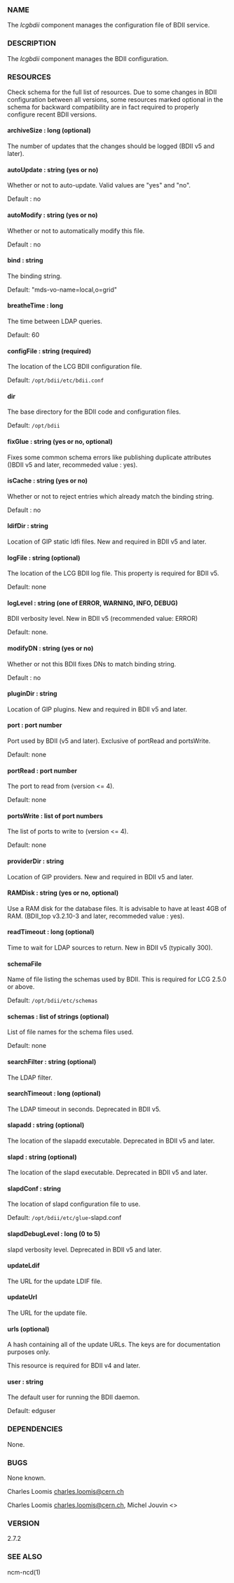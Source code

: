 ### NAME

The _lcgbdii_ component manages the configuration file of BDII service.  

### DESCRIPTION

The _lcgbdii_ component manages the BDII configuration.

### RESOURCES

Check schema for the full list of resources. Due to some changes in BDII configuration between all versions,
some resources marked optional in the schema for backward compatibility are in fact required to properly
configure recent BDII versions.

#### archiveSize : long (optional)

The number of updates that the changes should be logged (BDII v5 and later).

#### autoUpdate : string (yes or no)

Whether or not to auto-update.  Valid values are "yes" and "no".

Default : no

#### autoModify : string (yes or no)

Whether or not to automatically modify this file.

Default : no

#### bind : string

The binding string. 

Default: "mds-vo-name=local,o=grid"

#### breatheTime : long

The time between LDAP queries.

Default: 60

#### configFile : string (required)

The location of the LCG BDII configuration file.

Default: `/opt/bdii/etc/bdii.conf`

#### dir

The base directory for the BDII code and configuration files. 

Default: `/opt/bdii`

#### fixGlue : string (yes or no, optional)

Fixes some common schema errors like publishing duplicate attributes ()BDII v5 and later, recommeded value : yes).

#### isCache : string (yes or no)

Whether or not to reject entries which already match the binding string.

Default : no

#### ldifDir : string

Location of GIP static ldfi files. New and required in BDII v5 and later.

#### logFile : string (optional)

The location of the LCG BDII log file. This property is required for BDII v5.

Default: none

#### logLevel : string (one of ERROR, WARNING, INFO, DEBUG)

BDII verbosity level. New in BDII v5 (recommended value: ERROR)

Default: none.

#### modifyDN : string (yes or no)

Whether or not this BDII fixes DNs to match binding string.

Default : no

#### pluginDir : string

Location of GIP plugins. New and required in BDII v5 and later.

#### port : port number

Port used by BDII (v5 and later). Exclusive of portRead and portsWrite.

Default: none

#### portRead : port number

The port to read from (version <= 4). 

Default: none

#### portsWrite : list of port numbers

The list of ports to write to (version <= 4).

Default: none

#### providerDir : string

Location of GIP providers. New and required in BDII v5 and later.

#### RAMDisk : string (yes or no, optional)

Use a RAM disk for the database files. It is advisable to have at least 4GB of RAM.
(BDII\_top v3.2.10-3 and later, recommeded value : yes).

#### readTimeout : long (optional)

Time to wait for LDAP sources to return. New in BDII v5 (typically 300).

#### schemaFile

Name of file listing the schemas used by BDII.  This is required for LCG 2.5.0 or above.

Default: `/opt/bdii/etc/schemas`

#### schemas : list of strings (optional)

List of file names for the schema files used. 

Default: none

#### searchFilter : string (optional)

The LDAP filter.

#### searchTimeout : long (optional)

The LDAP timeout in seconds. Deprecated in BDII v5.

#### slapadd : string (optional)

The location of the slapadd executable. Deprecated in BDII v5 and later.

#### slapd : string (optional)

The location of the slapd executable. Deprecated in BDII v5 and later.

#### slapdConf : string

The location of slapd configuration file to use.

Default:  `/opt/bdii/etc/glue`-slapd.conf

#### slapdDebugLevel : long (0 to 5)

slapd verbosity level. Deprecated in BDII v5 and later.

#### updateLdif

The URL for the update LDIF file.

#### updateUrl

The URL for the update file. 

#### urls (optional)

A hash containing all of the update URLs.  The keys are for
documentation purposes only. 

This resource is required for BDII v4 and later.

#### user : string

The default user for running the BDII daemon.

Default: edguser

### DEPENDENCIES

None.

### BUGS

None known.

Charles Loomis <charles.loomis@cern.ch>

Charles Loomis <charles.loomis@cern.ch>, Michel Jouvin <>

### VERSION

2.7.2

### SEE ALSO

ncm-ncd(1)
